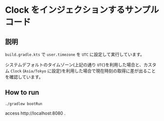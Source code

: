 # Clock をインジェクションするサンプルコード

## 説明

`build.gradle.kts` で `user.timezone` を `UTC` に設定して実行しています。

システムデフォルトのタイムゾーン(上記の通り `UTC`)を利用した場合と、カスタム `Clock` (`Asia/Tokyo` に設定)を利用した場合で現在時刻の取得に差が出ることを確認しています。

## How to run 

```bash
./gradlew bootRun
```

access http://localhost:8080 .

